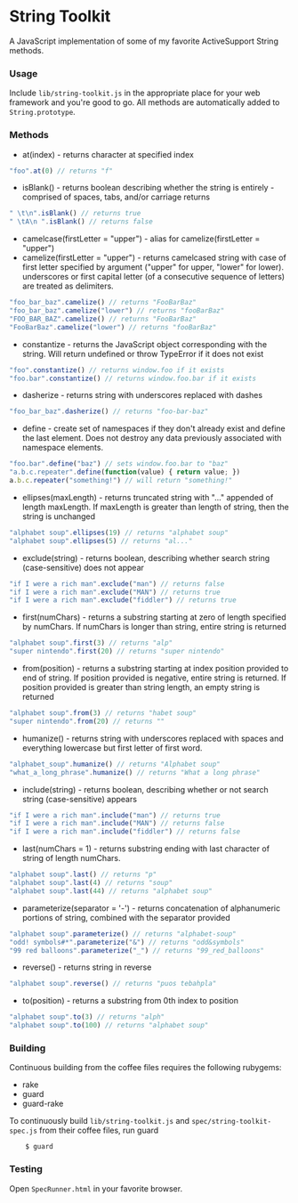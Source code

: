 # String Toolkit

A JavaScript implementation of some of my favorite ActiveSupport String methods.

### Usage

Include `lib/string-toolkit.js` in the appropriate place for your web framework and you're good to go. All methods are automatically added to `String.prototype`.

### Methods

- at(index) - returns character at specified index

```javascript
"foo".at(0) // returns "f"
```

- isBlank() - returns boolean describing whether the string is entirely - comprised of spaces, tabs, and/or carriage returns

```javascript
" \t\n".isBlank() // returns true
" \tA\n ".isBlank() // returns false
```

- camelcase(firstLetter = "upper") - alias for camelize(firstLetter = "upper")
- camelize(firstLetter = "upper") - returns camelcased string with case of first letter specified by argument ("upper" for upper, "lower" for lower). underscores or first capital letter (of a consecutive sequence of letters) are treated as delimiters.

```javascript
"foo_bar_baz".camelize() // returns "FooBarBaz"
"foo_bar_baz".camelize("lower") // returns "fooBarBaz"
"FOO_BAR_BAZ".camelize() // returns "FooBarBaz"
"FooBarBaz".camelize("lower") // returns "fooBarBaz"
```

- constantize - returns the JavaScript object corresponding with the string. Will return undefined or throw TypeError if it does not exist

```javascript
"foo".constantize() // returns window.foo if it exists
"foo.bar".constantize() // returns window.foo.bar if it exists
```

- dasherize - returns string with underscores replaced with dashes

```javascript
"foo_bar_baz".dasherize() // returns "foo-bar-baz"
```

- define - create set of namespaces if they don't already exist and define the last element. Does not destroy any data previously associated with namespace elements.

```javascript
"foo.bar".define("baz") // sets window.foo.bar to "baz"
"a.b.c.repeater".define(function(value) { return value; })
a.b.c.repeater("something!") // will return "something!"
```

- ellipses(maxLength) - returns truncated string with "..." appended of length maxLength. If maxLength is greater than length of string, then the string is unchanged

```javascript
"alphabet soup".ellipses(19) // returns "alphabet soup"
"alphabet soup".ellipses(5) // returns "al..."
```

- exclude(string) - returns boolean, describing whether search string (case-sensitive) does not appear

```javascript
"if I were a rich man".exclude("man") // returns false
"if I were a rich man".exclude("MAN") // returns true
"if I were a rich man".exclude("fiddler") // returns true
```

- first(numChars) - returns a substring starting at zero of length specified by numChars. If numChars is longer than string, entire string is returned

```javascript
"alphabet soup".first(3) // returns "alp"
"super nintendo".first(20) // returns "super nintendo"
```

- from(position) - returns a substring starting at index position provided to end of string. If position provided is negative, entire string is returned. If position provided is greater than string length, an empty string is returned

```javascript
"alphabet soup".from(3) // returns "habet soup"
"super nintendo".from(20) // returns ""
```

- humanize() - returns string with underscores replaced with spaces and everything lowercase but first letter of first word.

```javascript
"alphabet_soup".humanize() // returns "Alphabet soup"
"what_a_long_phrase".humanize() // returns "What a long phrase"
```

- include(string) - returns boolean, describing whether or not search string (case-sensitive) appears

```javascript
"if I were a rich man".include("man") // returns true
"if I were a rich man".include("MAN") // returns false
"if I were a rich man".include("fiddler") // returns false
```

- last(numChars = 1) - returns substring ending with last character of string of length numChars.

```javascript
"alphabet soup".last() // returns "p"
"alphabet soup".last(4) // returns "soup"
"alphabet soup".last(44) // returns "alphabet soup"
```

- parameterize(separator = '-') - returns concatenation of alphanumeric portions of string, combined with the separator provided

```javascript
"alphabet soup".parameterize() // returns "alphabet-soup"
"odd! symbols#*".parameterize("&") // returns "odd&symbols"
"99 red balloons".parameterize("_") // returns "99_red_balloons"
```

- reverse() - returns string in reverse

```javascript
"alphabet soup".reverse() // returns "puos tebahpla"
```

- to(position) - returns a substring from 0th index to position

```javascript
"alphabet soup".to(3) // returns "alph"
"alphabet soup".to(100) // returns "alphabet soup"
```

### Building

Continuous building from the coffee files requires the following rubygems:

- rake
- guard
- guard-rake

To continuously build `lib/string-toolkit.js` and `spec/string-toolkit-spec.js` from their coffee files, run guard

		$ guard

### Testing

Open `SpecRunner.html` in your favorite browser.